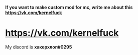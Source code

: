 **If you want to make custom mod for mc, write me about this https://vk.com/kernelfuck**

# https://vk.com/kernelfuck

My discord is **хакерхлоп#0295**
